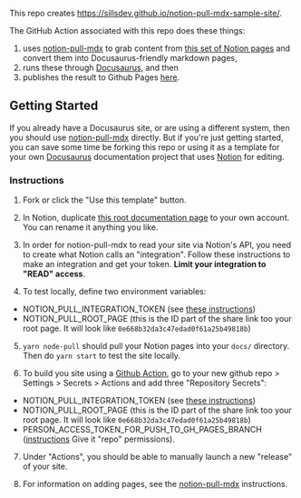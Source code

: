 This repo creates https://sillsdev.github.io/notion-pull-mdx-sample-site/.

The GitHub Action associated with this repo does these things:

1. uses [notion-pull-mdx](https://github.com/sillsdev/notion-pull-mdx) to grab content from [this set of Notion pages](https://hattonjohn.notion.site/notion-pull-mdx-sample-site-0e998b32da3c47edad0f62a25b49818c) and convert them into Docusaurus-friendly markdown pages,
2. runs these through [Docusaurus](https://docusaurus.io/), and then
3. publishes the result to Github Pages [here](https://sillsdev.github.io/notion-pull-mdx-sample-site/).

## Getting Started

If you already have a Docusaurus site, or are using a different system, then you should use [notion-pull-mdx](https://github.com/sillsdev/notion-pull-mdx) directly. But if you're just getting started, you can save some time be forking this repo or using it as a template for your own [Docusaurus](https://docusaurus.io/) documentation project that uses [Notion](https://notion.so) for editing.

### Instructions

1. Fork or click the "Use this template" button.

2. In Notion, duplicate [this root documentation page](https://hattonjohn.notion.site/Documentation-Template-Docusaurus-0e998b32da3c47edad0f62a25b49818c) to your own account. You can rename it anything you like.

3. In order for notion-pull-mdx to read your site via Notion's API, you need to create what Notion calls an "integration". Follow these instructions to make an integration and get your token. **Limit your integration to "READ" access**.

4. To test locally, define two environment variables:

- NOTION_PULL_INTEGRATION_TOKEN (see [these instructions](https://developers.notion.com/docs/getting-started))
- NOTION_PULL_ROOT_PAGE (this is the ID part of the share link too your root page. It will look like `0e668b32da3c47edad0f61a25b49818b`)

5. `yarn node-pull` should pull your Notion pages into your `docs/` directory. Then do `yarn start` to test the site locally.

6. To build you site using a [Github Action](https://github.com/features/actions), go to your new github repo > Settings > Secrets > Actions and add three "Repository Secrets":

- NOTION_PULL_INTEGRATION_TOKEN (see [these instructions](https://developers.notion.com/docs/getting-started))
- NOTION_PULL_ROOT_PAGE (this is the ID part of the share link too your root page. It will look like `0e668b32da3c47edad0f61a25b49818b`)
- PERSON_ACCESS_TOKEN_FOR_PUSH_TO_GH_PAGES_BRANCH ([instructions](https://docs.github.com/en/authentication/keeping-your-account-and-data-secure/creating-a-personal-access-token) Give it "repo" permissions).

7. Under "Actions", you should be able to manually launch a new "release" of your site.

8. For information on adding pages, see the [notion-pull-mdx](https://github.com/sillsdev/notion-pull-mdx) instructions.
